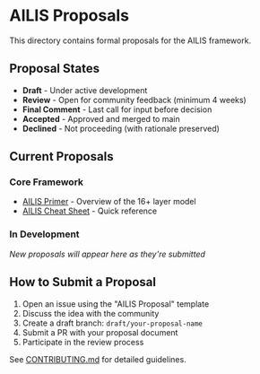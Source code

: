 # AILIS Proposals

This directory contains formal proposals for the AILIS framework.

## Proposal States

- **Draft** - Under active development
- **Review** - Open for community feedback (minimum 4 weeks)
- **Final Comment** - Last call for input before decision
- **Accepted** - Approved and merged to main
- **Declined** - Not proceeding (with rationale preserved)

## Current Proposals

### Core Framework
- [AILIS Primer](AILIS_Primer.md) - Overview of the 16+ layer model
- [AILIS Cheat Sheet](AILIS_Cheat_Sheet.md) - Quick reference

### In Development
_New proposals will appear here as they're submitted_

## How to Submit a Proposal

1. Open an issue using the "AILIS Proposal" template
2. Discuss the idea with the community
3. Create a draft branch: `draft/your-proposal-name`
4. Submit a PR with your proposal document
5. Participate in the review process

See [CONTRIBUTING.md](../CONTRIBUTING.md) for detailed guidelines.